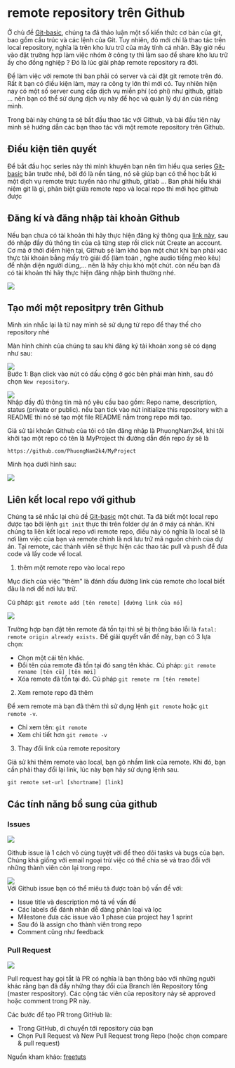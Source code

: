 # remote repository trên Github

Ở chủ đề  [Git-basic](Git-basic.md), chúng ta đã thảo luận một số kiến thức cơ bản của git, bao gồm cấu trúc và các lệnh của Git. Tuy nhiên, đó mới chỉ là thao tác trên local repository, nghĩa là trên kho lưu trữ của máy tính cá nhân. Bây giờ nếu vào đặt trường hợp làm việc nhóm ở công ty thì làm sao để share kho lưu trữ ấy cho đồng nghiệp ? Đó là lúc giải pháp remote repository ra đời.

Để làm việc với remote thì ban phải có server và cài đặt git remote trên đó. Rất ít bạn có điều kiện làm, may ra công ty lớn thì mới có. Tuy nhiên hiện nay có một số server cung cấp dịch vụ miễn phí (có phí) như github, gitlab ... nên bạn có thể sử dụng dịch vụ này để học và quản lý dự án của riêng mình.

Trong bài này chúng ta sẽ bắt đầu thao tác với Github, và bài đầu tiên này mình sẽ hướng dẫn các bạn thao tác với một remote repository trên Github.

## Điều kiện tiên quyết

Để bắt đầu học series này thì mình khuyên bạn nên tìm hiểu qua series [Git-basic](Git-basic.md) bản trước nhé, bởi đó là nền tảng, nó sẽ giúp bạn có thể học bất kì một dịch vụ remote trực tuyến nào như github, gitlab ... Ban phải hiểu khái niệm git là gì, phân biệt giữa remote repo và local repo thì mới học github được 

## Đăng kí và đăng nhập tài khoản Github
Nếu bạn chưa có tài khoản thì hãy thực hiện đăng ký thông qua [link này](https://github.com/), sau đó nhập đầy đủ thông tin của cả từng step rồi click nút Create an account. Cơ mà ở thời điểm hiện tại, Github sẽ làm khó bạn một chút khi bạn phải xác thực tài khoản bằng mấy trò giải đố (làm toán ,  nghe audio tiếng mèo kêu) để nhận diện người dùng,... nên là hãy chịu khó một chút. còn nếu bạn đã có tài khoản thì hãy thực hiện đăng nhập bình thường nhé. 

![](/pictures/sign-in-github.png)

## Tạo mới một repositpry trên Github
Mình xin nhắc lại là từ nay mình sẽ sử dụng từ repo để thay thế cho repository nhé

Màn hình chính của chúng ta sau khi đăng ký tài khoản xong sẽ có dạng như sau:

![](/pictures/home.png)
\
Bước 1: Bạn click vào nút có dấu cộng ở góc bên phải màn hình, sau đó chọn `New repository`.

![](/pictures/new-Repository.png)
\
Nhập đầy đủ thông tin mà nó yêu cầu bao gồm: Repo name, description, status (private or public). nếu bạn tick vào nút initialize this repository with a README thì nó sẽ tạo một file README nằm trong repo mới tạo.

Giả sử tài khoản Github của tôi có tên đăng nhập là PhuongNam2k4, khi tôi khởi tạo một repo có tên là MyProject thì đường dẫn đến repo ấy sẽ là

 `https://github.com/PhuongNam2k4/MyProject`

Minh họa dưới hình sau:

![](/pictures/MyProject.png)

## Liên kết local repo với github

Chúng ta sẽ nhắc lại chủ đề [Git-basic](Git-basic.md) một chút. Ta đã biết một local repo được tạo bởi lệnh `git init` thực thi trên folder dự án ở máy cá nhân. Khi chúng ta liên kết local repo với remote repo, điều này có nghĩa là local sẽ là nơi làm việc của bạn và remote chính là nơi lưu trữ mã nguồn chính của dự án. Tại remote, các thành viên sẽ thực hiện các thao tác pull và push để đưa code và lấy code về local. 

1. thêm một remote repo vào local repo

Mục đích của việc "thêm" là đánh dấu đường link của remote cho local biết đâu là nơi để nơi lưu trữ.

Cú pháp: `git remote add [tên remote] [đường link của nó]`



![](/pictures/git-remote-add.png)

Trường hợp bạn đặt tên remote đã tồn tại thì sẽ bị thông báo lỗi là `fatal: remote origin already exists.` Để giải quyết vấn đề này, bạn có 3 lựa chọn:

- Chọn một cái tên khác. 
- Đổi tên của remote đã tồn tại đó sang tên khác.
    Cú pháp: `git remote rename [tên cũ] [tên mới]`
- Xóa remote đã tồn tại đó.
    Cú pháp `git remote rm [tên remote]`

2. Xem remote repo đã thêm

Để xem remote mà bạn đã thêm thì sử dụng lệnh  `git remote` hoặc  `git remote -v`.

- Chỉ xem tên: `git remote`
- Xem chi tiết hơn `git remote -v`

3. Thay đổi link của remote repository

Giả sử khi thêm remote vào local, bạn gõ nhầm link của remote. Khi đó, bạn cần phải thay đổi lại link, lúc này bạn hãy sử dụng lệnh sau.

`git remote set-url [shortname] [link]`

## Các tính năng bổ sung của github

###  Issues

![](/pictures/navigation-highlight.png)

Github issue là 1 cách vô cùng tuyệt vời để theo dõi tasks và bugs của bạn. Chúng khá giống với email ngoại trừ việc có thể chia sẻ và trao đổi với những thành viên còn lại trong repo.

![](/pictures/listing-screen.png)
\
Với Github issue bạn có thể miêu tả được toàn bộ vấn đề với:

- Issue title và description mô tả về vấn đề
- Các labels để đánh nhãn dễ dàng phân loại và lọc
- Milestone đưa các issue vào 1 phase của project hay 1 sprint
- Sau đó là assign cho thành viên trong repo
- Comment cũng như feedback

### Pull Request

![](/pictures/Screen-Shot-2021-06-27-at-22.54.07.png)

Pull request hay gọi tắt là PR có nghĩa là bạn thông báo với những người khác rằng bạn đã đẩy những thay đổi của Branch lên Repository tổng (master respository). Các cộng tác viên của repository này sẽ approved hoặc comment trong PR này.

Các bước để tạo PR trong GitHub là:

- Trong GitHub, di chuyển tới repository của bạn
- Chọn Pull Request và New Pull Request trong Repo (hoặc chọn compare & pull request)

Nguồn kham khảo: [freetuts](https://freetuts.net/git-them-remote-repository-1098.html)
